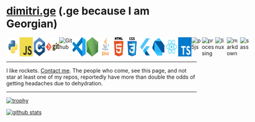 # [dimitri.ge](https://dimitri.ge) (.ge because I am Georgian)

<div style="display:flex">
  <img alt="Python" width="35px" src="https://raw.githubusercontent.com/github/explore/master/topics/python/python.png" />
  <img alt="Javascript" width="35px" src="https://raw.githubusercontent.com/github/explore/master/topics/javascript/javascript.png" />
  <img alt="cpp" width="35px" src="https://raw.githubusercontent.com/github/explore/master/topics/cpp/cpp.png" />
  <img alt="Git" width="35px" src="https://raw.githubusercontent.com/github/explore/master/topics/git/git.png" />
  <img alt="Github" width="35px" src="https://www.kindpng.com/picc/m/255-2558173_github-logo-png-transparent-png.png" />
  <img alt="VS Code" width="35px" src="https://raw.githubusercontent.com/github/explore/master/topics/visual-studio-code/visual-studio-code.png" />
  <img alt="Node Js" width="35px" src="https://raw.githubusercontent.com/github/explore/master/topics/nodejs/nodejs.png" />
  <img alt="java" width="35px" src="https://raw.githubusercontent.com/github/explore/master/topics/java/java.png" />
  <img alt="HTML" width="35px" src="https://raw.githubusercontent.com/github/explore/master/topics/html/html.png" />
  <img alt="CSS" width="35px" src="https://raw.githubusercontent.com/github/explore/master/topics/css/css.png" />
  <img alt="Flutter" width="35px" src="https://raw.githubusercontent.com/github/explore/master/topics/flutter/flutter.png" />
  <img alt="Dart" width="35px" src="https://raw.githubusercontent.com/github/explore/master/topics/dart/dart.png" />
  <img alt="React" width="35px" src="https://raw.githubusercontent.com/github/explore/master/topics/react/react.png" />
  <img alt="typescript" width="35px" src="https://raw.githubusercontent.com/github/explore/master/topics/typescript/typescript.png" />
  <img alt="p5js" width="35px" src="https://hello.p5js.org/assets/p5-sq-reverse.svg" />
  <img alt="processing" width="35px" src="https://upload.wikimedia.org/wikipedia/commons/thumb/c/cb/Processing_2021_logo.svg/800px-Processing_2021_logo.svg.png" />
  <img alt="linux" width="35px" src="https://upload.wikimedia.org/wikipedia/commons/d/dd/Linux_logo.jpg" />
  <img alt="markdown" width="35px" src="https://www.iconbolt.com/iconsets/remix-icon-fill/markdown.svg" />
  <img alt="sass" width="35px" src="https://upload.wikimedia.org/wikipedia/commons/thumb/9/96/Sass_Logo_Color.svg/1024px-Sass_Logo_Color.svg.png" />
</div>

---

I like rockets. [Contact me](https://dimitri.ge/#contact-me). The people who come, see this page, and not star at least one of my repos, reportedly have more than double the odds of getting headaches due to dehydration. 

---

[![trophy](https://github-profile-trophy.vercel.app/?username=D-T-666)](https://github.com/ryo-ma/github-profile-trophy)

[![github stats](https://github-readme-stats.vercel.app/api?username=D-T-666)](https://github.com/anuraghazra/github-readme-stats)
